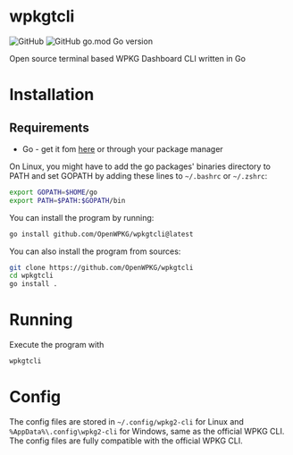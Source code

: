 # wpkgtcli
![GitHub](https://img.shields.io/github/license/OpenWPKG/wpkgtcli)
![GitHub go.mod Go version](https://img.shields.io/github/go-mod/go-version/OpenWPKG/wpkgtcli)

Open source terminal based WPKG Dashboard CLI written in Go

# Installation

## Requirements
- Go - get it fom [here](https://go.dev/dl/) or through your package manager

On Linux, you might have to add the go packages' binaries directory to PATH and set GOPATH by adding these lines to `~/.bashrc` or `~/.zshrc`:
```sh
export GOPATH=$HOME/go
export PATH=$PATH:$GOPATH/bin
```

You can install the program by running:
```sh
go install github.com/OpenWPKG/wpkgtcli@latest
```
You can also install the program from sources:
```sh
git clone https://github.com/OpenWPKG/wpkgtcli
cd wpkgtcli
go install .
```

# Running
Execute the program with
```sh
wpkgtcli
```

# Config
The config files are stored in `~/.config/wpkg2-cli` for Linux and `%AppData%\.config\wpkg2-cli` for Windows, same as the official WPKG CLI. The config files are fully compatible with the official WPKG CLI.
